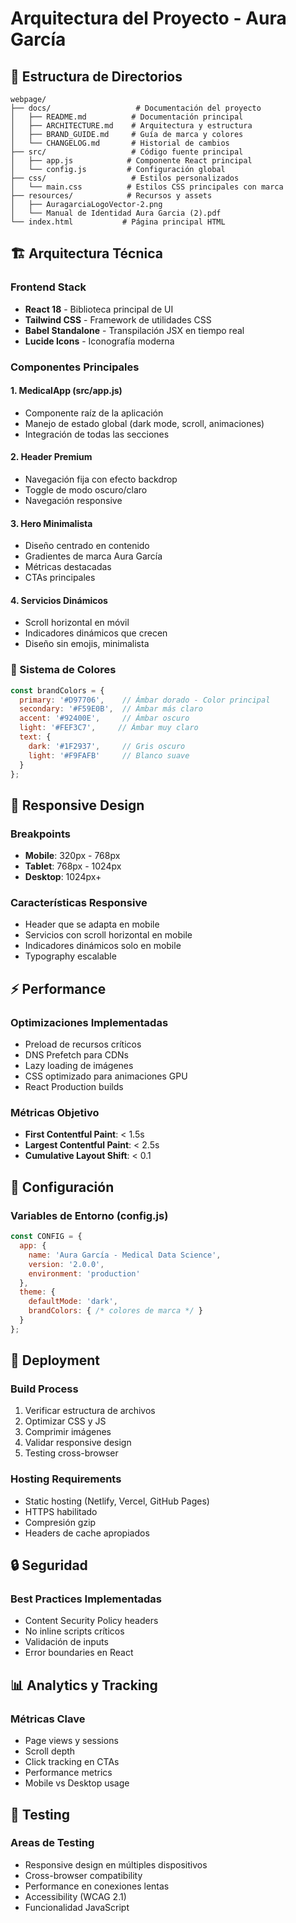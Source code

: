 # Arquitectura del Proyecto - Aura García

## 📁 Estructura de Directorios

```
webpage/
├── docs/                   # Documentación del proyecto
│   ├── README.md          # Documentación principal
│   ├── ARCHITECTURE.md    # Arquitectura y estructura
│   ├── BRAND_GUIDE.md     # Guía de marca y colores
│   └── CHANGELOG.md       # Historial de cambios
├── src/                   # Código fuente principal
│   ├── app.js            # Componente React principal
│   └── config.js         # Configuración global
├── css/                   # Estilos personalizados
│   └── main.css          # Estilos CSS principales con marca
├── resources/            # Recursos y assets
│   ├── AuragarciaLogoVector-2.png
│   └── Manual de Identidad Aura Garcia (2).pdf
└── index.html           # Página principal HTML
```

## 🏗️ Arquitectura Técnica

### Frontend Stack
- **React 18** - Biblioteca principal de UI
- **Tailwind CSS** - Framework de utilidades CSS
- **Babel Standalone** - Transpilación JSX en tiempo real
- **Lucide Icons** - Iconografía moderna

### Componentes Principales

#### 1. **MedicalApp** (src/app.js)
- Componente raíz de la aplicación
- Manejo de estado global (dark mode, scroll, animaciones)
- Integración de todas las secciones

#### 2. **Header Premium**
- Navegación fija con efecto backdrop
- Toggle de modo oscuro/claro
- Navegación responsive

#### 3. **Hero Minimalista**
- Diseño centrado en contenido
- Gradientes de marca Aura García
- Métricas destacadas
- CTAs principales

#### 4. **Servicios Dinámicos**
- Scroll horizontal en móvil
- Indicadores dinámicos que crecen
- Diseño sin emojis, minimalista

### 🎨 Sistema de Colores

```javascript
const brandColors = {
  primary: '#D97706',    // Ámbar dorado - Color principal
  secondary: '#F59E0B',  // Ámbar más claro
  accent: '#92400E',     // Ámbar oscuro
  light: '#FEF3C7',     // Ámbar muy claro
  text: {
    dark: '#1F2937',     // Gris oscuro
    light: '#F9FAFB'     // Blanco suave
  }
};
```

## 📱 Responsive Design

### Breakpoints
- **Mobile**: 320px - 768px
- **Tablet**: 768px - 1024px
- **Desktop**: 1024px+

### Características Responsive
- Header que se adapta en mobile
- Servicios con scroll horizontal en mobile
- Indicadores dinámicos solo en mobile
- Typography escalable

## ⚡ Performance

### Optimizaciones Implementadas
- Preload de recursos críticos
- DNS Prefetch para CDNs
- Lazy loading de imágenes
- CSS optimizado para animaciones GPU
- React Production builds

### Métricas Objetivo
- **First Contentful Paint**: < 1.5s
- **Largest Contentful Paint**: < 2.5s
- **Cumulative Layout Shift**: < 0.1

## 🔧 Configuración

### Variables de Entorno (config.js)
```javascript
const CONFIG = {
  app: {
    name: 'Aura García - Medical Data Science',
    version: '2.0.0',
    environment: 'production'
  },
  theme: {
    defaultMode: 'dark',
    brandColors: { /* colores de marca */ }
  }
};
```

## 🚀 Deployment

### Build Process
1. Verificar estructura de archivos
2. Optimizar CSS y JS
3. Comprimir imágenes
4. Validar responsive design
5. Testing cross-browser

### Hosting Requirements
- Static hosting (Netlify, Vercel, GitHub Pages)
- HTTPS habilitado
- Compresión gzip
- Headers de cache apropiados

## 🔒 Seguridad

### Best Practices Implementadas
- Content Security Policy headers
- No inline scripts críticos
- Validación de inputs
- Error boundaries en React

## 📊 Analytics y Tracking

### Métricas Clave
- Page views y sessions
- Scroll depth
- Click tracking en CTAs
- Performance metrics
- Mobile vs Desktop usage

## 🧪 Testing

### Areas de Testing
- Responsive design en múltiples dispositivos
- Cross-browser compatibility
- Performance en conexiones lentas
- Accessibility (WCAG 2.1)
- Funcionalidad JavaScript
